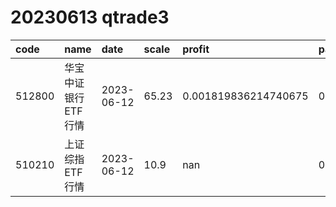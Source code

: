 
# 20230613 qtrade3
 | code | name | date | scale | profit | pattern | success_rate | success_cnt | fund_cnt | 
 | :----- | :----- | :----- | :----- | :----- | :----- | :----- | :----- | :----- | 
 | 512800 | 华宝中证银行ETF行情 | 2023-06-12 | 65.23 | 0.001819836214740675 | 0011011*** | 0.8333333333333334 | 10 | 12 | 
 | 510210 | 上证综指ETF行情 | 2023-06-12 | 10.9 | nan | 0111001*** | 0.8518518518518519 | 23 | 27 | 
